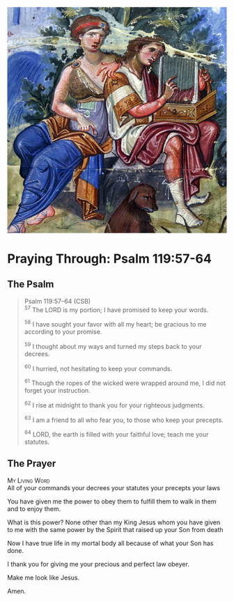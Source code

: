 <img class="intro-right" src="art-paris-psalter.jpg">

<style>
  li {list-style-type: none;}
  p + ul {
    margin-top: -18px;
}
</style>

# Praying Through: Psalm 119:57-64

## The Psalm

>Psalm 119:57–64 (CSB)  
><sup>57</sup> The LORD is my portion; I have promised to keep your words. 
>
><sup>58</sup> I have sought your favor with all my heart; be gracious to me according to your promise. 
>
><sup>59</sup> I thought about my ways and turned my steps back to your decrees. 
>
><sup>60</sup> I hurried, not hesitating to keep your commands. 
>
><sup>61</sup> Though the ropes of the wicked were wrapped around me, I did not forget your instruction. 
>
><sup>62</sup> I rise at midnight to thank you for your righteous judgments. 
>
><sup>63</sup> I am a friend to all who fear you, to those who keep your precepts. 
>
><sup>64</sup> LORD, the earth is filled with your faithful love; teach me your statutes.

## The Prayer

<div style="font-variant: small-caps;">
My Living Word
</div>
All of your commands
  your decrees
  your statutes
  your precepts
  your laws

You have given me the power
  to obey them
  to fulfill them
  to walk in them
  and to enjoy them.

What is this power?
  None other than my King Jesus
  whom you have given to me
  with the same power by the Spirit
  that raised up your Son from death

Now I have true life
  in my mortal body
  all because of what your Son has done.

I thank you
  for giving me your
  precious and perfect
  law obeyer.

Make me look like Jesus.

Amen.
